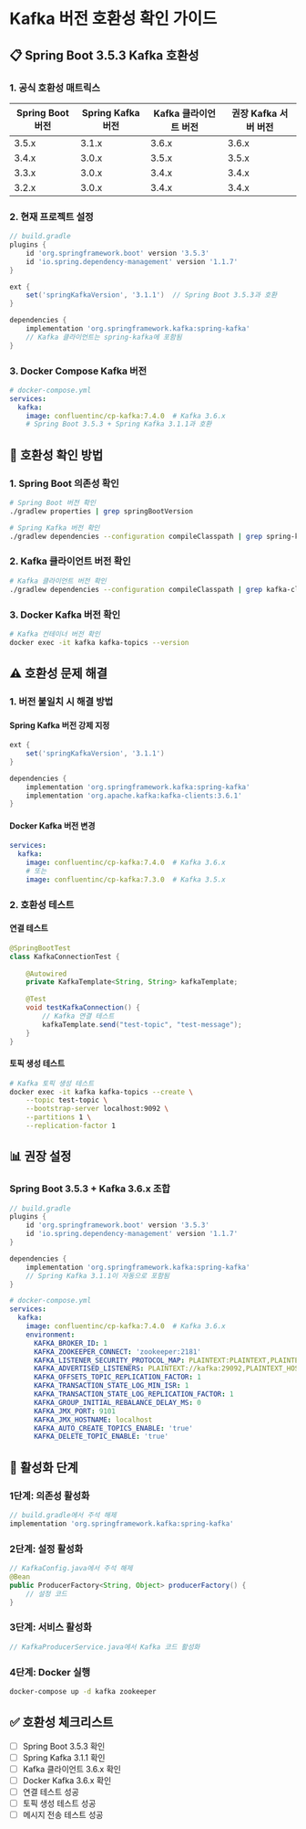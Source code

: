 # Kafka 버전 호환성 확인 가이드

## 📋 **Spring Boot 3.5.3 Kafka 호환성**

### **1. 공식 호환성 매트릭스**

| Spring Boot 버전 | Spring Kafka 버전 | Kafka 클라이언트 버전 | 권장 Kafka 서버 버전 |
|-----------------|------------------|---------------------|-------------------|
| 3.5.x | 3.1.x | 3.6.x | 3.6.x |
| 3.4.x | 3.0.x | 3.5.x | 3.5.x |
| 3.3.x | 3.0.x | 3.4.x | 3.4.x |
| 3.2.x | 3.0.x | 3.4.x | 3.4.x |

### **2. 현재 프로젝트 설정**

```gradle
// build.gradle
plugins {
    id 'org.springframework.boot' version '3.5.3'
    id 'io.spring.dependency-management' version '1.1.7'
}

ext {
    set('springKafkaVersion', '3.1.1')  // Spring Boot 3.5.3과 호환
}

dependencies {
    implementation 'org.springframework.kafka:spring-kafka'
    // Kafka 클라이언트는 spring-kafka에 포함됨
}
```

### **3. Docker Compose Kafka 버전**

```yaml
# docker-compose.yml
services:
  kafka:
    image: confluentinc/cp-kafka:7.4.0  # Kafka 3.6.x
    # Spring Boot 3.5.3 + Spring Kafka 3.1.1과 호환
```

## 🔧 **호환성 확인 방법**

### **1. Spring Boot 의존성 확인**
```bash
# Spring Boot 버전 확인
./gradlew properties | grep springBootVersion

# Spring Kafka 버전 확인
./gradlew dependencies --configuration compileClasspath | grep spring-kafka
```

### **2. Kafka 클라이언트 버전 확인**
```bash
# Kafka 클라이언트 버전 확인
./gradlew dependencies --configuration compileClasspath | grep kafka-clients
```

### **3. Docker Kafka 버전 확인**
```bash
# Kafka 컨테이너 버전 확인
docker exec -it kafka kafka-topics --version
```

## ⚠️ **호환성 문제 해결**

### **1. 버전 불일치 시 해결 방법**

#### **Spring Kafka 버전 강제 지정**
```gradle
ext {
    set('springKafkaVersion', '3.1.1')
}

dependencies {
    implementation 'org.springframework.kafka:spring-kafka'
    implementation 'org.apache.kafka:kafka-clients:3.6.1'
}
```

#### **Docker Kafka 버전 변경**
```yaml
services:
  kafka:
    image: confluentinc/cp-kafka:7.4.0  # Kafka 3.6.x
    # 또는
    image: confluentinc/cp-kafka:7.3.0  # Kafka 3.5.x
```

### **2. 호환성 테스트**

#### **연결 테스트**
```java
@SpringBootTest
class KafkaConnectionTest {
    
    @Autowired
    private KafkaTemplate<String, String> kafkaTemplate;
    
    @Test
    void testKafkaConnection() {
        // Kafka 연결 테스트
        kafkaTemplate.send("test-topic", "test-message");
    }
}
```

#### **토픽 생성 테스트**
```bash
# Kafka 토픽 생성 테스트
docker exec -it kafka kafka-topics --create \
    --topic test-topic \
    --bootstrap-server localhost:9092 \
    --partitions 1 \
    --replication-factor 1
```

## 📊 **권장 설정**

### **Spring Boot 3.5.3 + Kafka 3.6.x 조합**

```gradle
// build.gradle
plugins {
    id 'org.springframework.boot' version '3.5.3'
    id 'io.spring.dependency-management' version '1.1.7'
}

dependencies {
    implementation 'org.springframework.kafka:spring-kafka'
    // Spring Kafka 3.1.1이 자동으로 포함됨
}
```

```yaml
# docker-compose.yml
services:
  kafka:
    image: confluentinc/cp-kafka:7.4.0  # Kafka 3.6.x
    environment:
      KAFKA_BROKER_ID: 1
      KAFKA_ZOOKEEPER_CONNECT: 'zookeeper:2181'
      KAFKA_LISTENER_SECURITY_PROTOCOL_MAP: PLAINTEXT:PLAINTEXT,PLAINTEXT_HOST:PLAINTEXT
      KAFKA_ADVERTISED_LISTENERS: PLAINTEXT://kafka:29092,PLAINTEXT_HOST://localhost:9092
      KAFKA_OFFSETS_TOPIC_REPLICATION_FACTOR: 1
      KAFKA_TRANSACTION_STATE_LOG_MIN_ISR: 1
      KAFKA_TRANSACTION_STATE_LOG_REPLICATION_FACTOR: 1
      KAFKA_GROUP_INITIAL_REBALANCE_DELAY_MS: 0
      KAFKA_JMX_PORT: 9101
      KAFKA_JMX_HOSTNAME: localhost
      KAFKA_AUTO_CREATE_TOPICS_ENABLE: 'true'
      KAFKA_DELETE_TOPIC_ENABLE: 'true'
```

## 🚀 **활성화 단계**

### **1단계: 의존성 활성화**
```gradle
// build.gradle에서 주석 해제
implementation 'org.springframework.kafka:spring-kafka'
```

### **2단계: 설정 활성화**
```java
// KafkaConfig.java에서 주석 해제
@Bean
public ProducerFactory<String, Object> producerFactory() {
    // 설정 코드
}
```

### **3단계: 서비스 활성화**
```java
// KafkaProducerService.java에서 Kafka 코드 활성화
```

### **4단계: Docker 실행**
```bash
docker-compose up -d kafka zookeeper
```

## ✅ **호환성 체크리스트**

- [ ] Spring Boot 3.5.3 확인
- [ ] Spring Kafka 3.1.1 확인
- [ ] Kafka 클라이언트 3.6.x 확인
- [ ] Docker Kafka 3.6.x 확인
- [ ] 연결 테스트 성공
- [ ] 토픽 생성 테스트 성공
- [ ] 메시지 전송 테스트 성공 